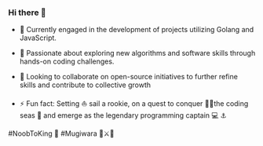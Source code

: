 ### Hi there 👋

<!--
**vinuthna29/vinuthna29** is a ✨ _special_ ✨ repository because its `README.md` (this file) appears on your GitHub profile.
-->
- 🔭 Currently engaged in the development of projects utilizing Golang and JavaScript.
- 🌱 Passionate about exploring new algorithms and software skills through hands-on coding challenges.
- 👯 Looking to collaborate on open-source initiatives to further refine skills and contribute to collective growth

- ⚡ Fun fact: Setting ⛵️ sail a rookie, on a quest to conquer 🏴‍☠️the coding seas 🌊 and emerge as the legendary programming captain 💻 ⚓️

#NoobToKing 👑
#Mugiwara 👒⚔🍜
